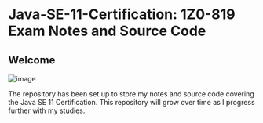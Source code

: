 # Java-SE-11-Certification: 1Z0-819 Exam Notes and Source Code

## Welcome

![image](https://user-images.githubusercontent.com/91537105/150771565-bda91800-eaf5-40e6-b00b-311e9f3775b5.png)

The repository has been set up to store my notes and source code covering the Java SE 11 Certification. This repository will grow over time as I progress further with my studies.
